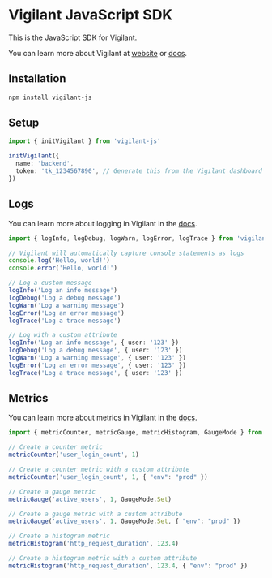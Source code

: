 # Vigilant JavaScript SDK

This is the JavaScript SDK for Vigilant.

You can learn more about Vigilant at [website](https://vigilant.run) or [docs](https://docs.vigilant.run).

## Installation

```bash
npm install vigilant-js
```

## Setup

```ts
import { initVigilant } from 'vigilant-js'

initVigilant({
  name: 'backend',
  token: 'tk_1234567890', // Generate this from the Vigilant dashboard
})
``` 

## Logs

You can learn more about logging in Vigilant in the [docs](https://docs.vigilant.run/logs).

```ts
import { logInfo, logDebug, logWarn, logError, logTrace } from 'vigilant-js'

// Vigilant will automatically capture console statements as logs
console.log('Hello, world!')  
console.error('Hello, world!')

// Log a custom message
logInfo('Log an info message')
logDebug('Log a debug message')
logWarn('Log a warning message')
logError('Log an error message')
logTrace('Log a trace message')

// Log with a custom attribute
logInfo('Log an info message', { user: '123' })
logDebug('Log a debug message', { user: '123' })
logWarn('Log a warning message', { user: '123' })
logError('Log an error message', { user: '123' })
logTrace('Log a trace message', { user: '123' })
```

## Metrics

You can learn more about metrics in Vigilant in the [docs](https://docs.vigilant.run/metrics).

```ts
import { metricCounter, metricGauge, metricHistogram, GaugeMode } from 'vigilant-js'

// Create a counter metric
metricCounter('user_login_count', 1)

// Create a counter metric with a custom attribute
metricCounter('user_login_count', 1, { "env": "prod" })

// Create a gauge metric
metricGauge('active_users', 1, GaugeMode.Set)

// Create a gauge metric with a custom attribute
metricGauge('active_users', 1, GaugeMode.Set, { "env": "prod" })

// Create a histogram metric
metricHistogram('http_request_duration', 123.4)

// Create a histogram metric with a custom attribute
metricHistogram('http_request_duration', 123.4, { "env": "prod" })
```
